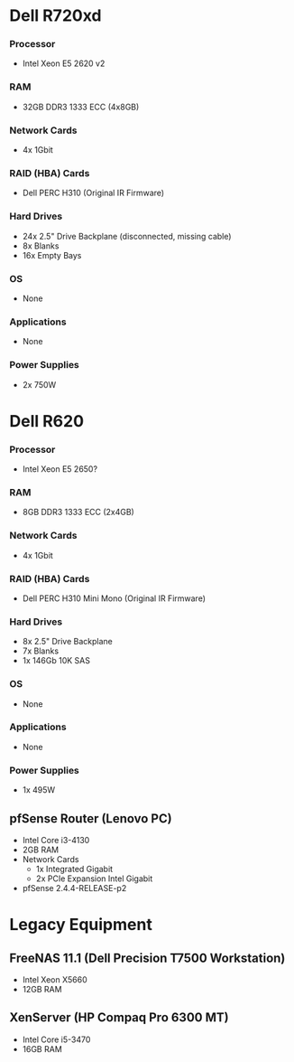 # Dell R720xd
### Processor
- Intel Xeon E5 2620 v2
### RAM
- 32GB DDR3 1333 ECC (4x8GB)
### Network Cards
- 4x 1Gbit
### RAID (HBA) Cards
- Dell PERC H310 (Original IR Firmware)
### Hard Drives
- 24x 2.5" Drive Backplane (disconnected, missing cable)
- 8x Blanks
- 16x Empty Bays
### OS
- None
### Applications
- None
### Power Supplies
- 2x 750W

# Dell R620
### Processor
- Intel Xeon E5 2650?
### RAM
- 8GB DDR3 1333 ECC (2x4GB)
### Network Cards
- 4x 1Gbit
### RAID (HBA) Cards
- Dell PERC H310 Mini Mono (Original IR Firmware)
### Hard Drives
- 8x 2.5" Drive Backplane
- 7x Blanks
- 1x 146Gb 10K SAS
### OS
- None
### Applications
- None
### Power Supplies
- 1x 495W

## pfSense Router (Lenovo PC)
- Intel Core i3-4130
- 2GB RAM
- Network Cards
  - 1x Integrated Gigabit
  - 2x PCIe Expansion Intel Gigabit
- pfSense 2.4.4-RELEASE-p2

# Legacy Equipment
## FreeNAS 11.1 (Dell Precision T7500 Workstation)
- Intel Xeon X5660
- 12GB RAM
## XenServer (HP Compaq Pro 6300 MT)
- Intel Core i5-3470
- 16GB RAM
